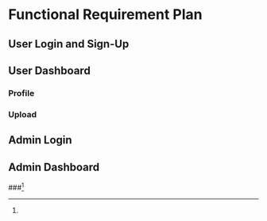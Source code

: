# Functional Requirement Plan
## User Login and Sign-Up
## User Dashboard
### Profile
### Upload

## Admin Login 
## Admin Dashboard
###[^1]


[^1]: 
